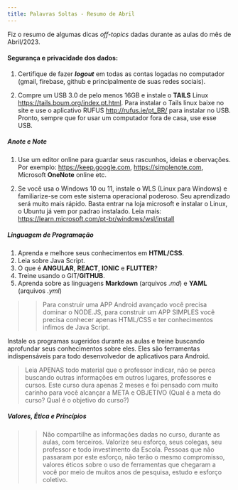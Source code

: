 ```yaml
---
title: Palavras Soltas - Resumo de Abril
---
```


Fiz o resumo de algumas dicas *off-topics* dadas durante as aulas do mês de Abril/2023. 

#### Segurança e privacidade dos dados:

1. Certifique de fazer **_logout_** em todas as contas logadas no computador (gmail, firebase, github e principalmente de suas redes sociais).

2. Compre um USB 3.0 de pelo menos 16GB e instale o **TAILS** Linux <https://tails.boum.org/index.pt.html>. Para instalar o Tails linux baixe no site e use o aplicativo RUFUS <http://rufus.ie/pt_BR/> para instalar no USB. Pronto, sempre que for usar um computador fora de casa, use esse USB.

##### Anote e Note

1. Use um editor online para guardar seus rascunhos, ideias e obervações. Por exemplo: <https://keep.google.com>, <https://simplenote.com>, Microsoft **OneNote** online etc.

2. Se você usa o Windows 10 ou 11, instale o WLS (Linux para Windows) e familiarize-se com este sistema operacional poderoso. Seu aprendizado será muito mais rápido. Basta entrar na loja microsoft e instalar o Linux, o Ubuntu já vem por padrao instalado. Leia mais: <https://learn.microsoft.com/pt-br/windows/wsl/install>


##### Linguagem de Programação

1. Aprenda e melhore seus conhecimentos em **HTML/CSS**.
2. Leia sobre Java Script.
3. O que é **ANGULAR**, **REACT**, **IONIC** e **FLUTTER**?
4. Treine usando o GIT/**GITHUB**.
5. Aprenda sobre as linguagens **Markdown** (arquivos *.md*) e **YAML** (arquivos *.yml*)

>> Para construir uma APP Android avançado você precisa dominar o NODE.JS, para construir um APP SIMPLES você precisa conhecer apenas HTML/CSS e ter conhecimentos infimos de Java Script.

Instale os programas sugeridos durante as aulas e treine buscando aprofundar seus conhecimentos sobre eles. Eles são ferramentas indispensáveis para todo desenvolvedor de aplicativos para Android.

	
> Leia APENAS todo material que o professor indicar, não se perca buscando outras informações em outros lugares, professores e cursos. Este curso dura apenas 2 meses e foi pensado com muito carinho para você alcançar a META e OBJETIVO (Qual é a meta do curso? Qual é o objetivo do curso?)

##### Valores, Ética e Princípios
		
>> Não compartilhe as informações dadas no curso, durante as aulas, com terceiros. Valorize seu esforço, seus colegas, seu professor e todo investimento da Escola. Pessoas que não passaram por este esforço, não terão o mesmo compromisso, valores éticos sobre o uso de ferramentas que chegaram a você por meio de muitos anos de pesquisa, estudo e esforço coletivo.


